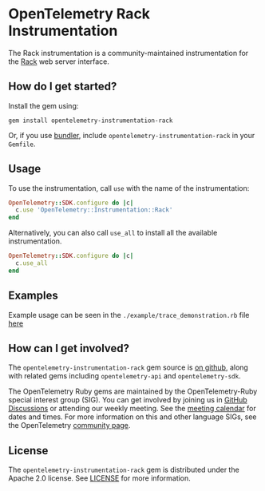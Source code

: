 # OpenTelemetry Rack Instrumentation

The Rack instrumentation is a community-maintained instrumentation for the [Rack][rack-home] web server interface.

## How do I get started?

Install the gem using:

```
gem install opentelemetry-instrumentation-rack
```

Or, if you use [bundler][bundler-home], include `opentelemetry-instrumentation-rack` in your `Gemfile`.

## Usage

To use the instrumentation, call `use` with the name of the instrumentation:

```ruby
OpenTelemetry::SDK.configure do |c|
  c.use 'OpenTelemetry::Instrumentation::Rack'
end
```

Alternatively, you can also call `use_all` to install all the available instrumentation.

```ruby
OpenTelemetry::SDK.configure do |c|
  c.use_all
end
```

## Examples

Example usage can be seen in the `./example/trace_demonstration.rb` file [here](https://github.com/open-telemetry/opentelemetry-ruby/blob/main/instrumentation/rack/example/trace_demonstration.rb)

## How can I get involved?

The `opentelemetry-instrumentation-rack` gem source is [on github][repo-github], along with related gems including `opentelemetry-api` and `opentelemetry-sdk`.

The OpenTelemetry Ruby gems are maintained by the OpenTelemetry-Ruby special interest group (SIG). You can get involved by joining us in [GitHub Discussions][discussions-url] or attending our weekly meeting. See the [meeting calendar][community-meetings] for dates and times. For more information on this and other language SIGs, see the OpenTelemetry [community page][ruby-sig].

## License

The `opentelemetry-instrumentation-rack` gem is distributed under the Apache 2.0 license. See [LICENSE][license-github] for more information.

[rack-home]: https://github.com/rack/rack
[bundler-home]: https://bundler.io
[repo-github]: https://github.com/open-telemetry/opentelemetry-ruby
[license-github]: https://github.com/open-telemetry/opentelemetry-ruby/blob/main/LICENSE
[ruby-sig]: https://github.com/open-telemetry/community#ruby-sig
[community-meetings]: https://github.com/open-telemetry/community#community-meetings
[discussions-url]: https://github.com/open-telemetry/opentelemetry-ruby/discussions